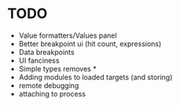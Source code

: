 TODO
====

- Value formatters/Values panel
- Better breakpoint ui (hit count, expressions)
- Data breakpoints
- UI fanciness
- Simple types removes *
- Adding modules to loaded targets (and storing)
- remote debugging
- attaching to process
